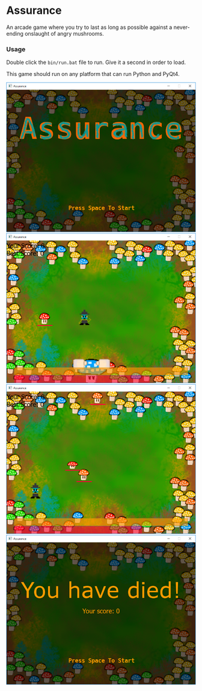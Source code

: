 # Assurance

An arcade game where you try to last as long as possible against a never-ending onslaught of angry mushrooms.

### Usage

Double click the `bin/run.bat` file to run.  Give it a second in order to load.

This game should run on any platform that can run Python and PyQt4.



<img src=misc/Screenshot1.png />

<img src=misc/Screenshot2.png />

<img src=misc/Screenshot4.png />

<img src=misc/Screenshot3.png />